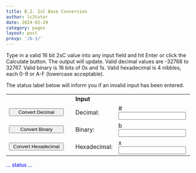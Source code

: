 ```yaml
---
title: B.2. 2sC Base Conversion
author: lc3tutor
date: 2024-02-29
category: pages
layout: post
prevp: '/b-1/'
---
```


Type in a valid 16 bit 2sC value into any input field and hit Enter or click the Calculate button.
The output will update. Valid decimal values are -32768 to 32767. Valid binary is 16 bits of 0s and 1s. Valid hexadecimal is 4 nibbles, each 0-9 or A-F (lowercase acceptable).

The status label below will inform you if an invalid input has been entered.

<table>
    <tr>
    <td colspan="2"></td>
    <td colspan="3"><b>Input</b></td>
    <td colspan="2"><b>Output</b></td>
    </tr>
    <tr>
    <td><button type="button" onclick="btnConvertDec()" style="width:150px">Convert Decimal</button></td>
    <td></td>
    <td>Decimal:</td>
    <td>#<input id="inDecimal" type="text" value=""></td>
    <td></td>
    <td>Decimal:</td>
    <td>#<label id="outDecimal" type="text" value=""></td>
    </tr>
    <tr>
    <td><button type="button" onclick="btnConvertBin()" style="width:150px">Convert Binary</button></td>
    <td></td>
    <td>Binary:</td>
    <td>b<input id="inBinary" type="text" value=""></td>
    <td></td>
    <td>Binary:</td>
    <td>b<label id="outBinary" type="text" value=""></td>
    </tr>
    <tr>
    <td><button type="button" onclick="btnConvertHex()" style="width:150px">Convert Hexadecimal</button></td>
    <td></td>
    <td>Hexadecimal:</td>
    <td>x<input id="inHex" type="text" value=""></td>
    <td></td>
    <td>Hexadecimal:</td>
    <td>x<label id="outHex" type="text" value=""></td>
    </tr>
</table>

<label id="lbl_status" style="color: blue">&#8230; status &#8230;</label>
